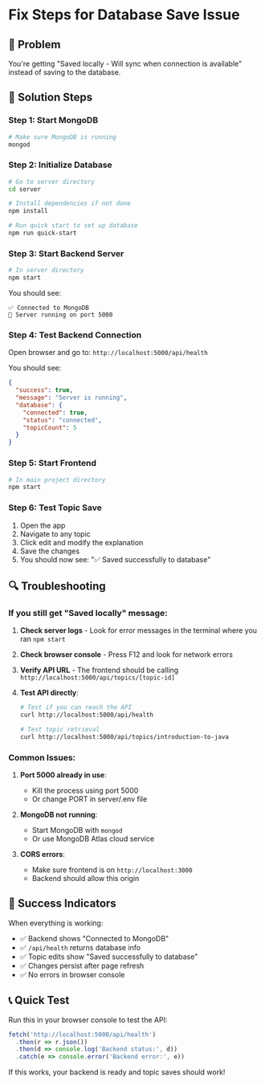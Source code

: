 # Fix Steps for Database Save Issue

## 🎯 Problem
You're getting "Saved locally - Will sync when connection is available" instead of saving to the database.

## 🔧 Solution Steps

### Step 1: Start MongoDB
```bash
# Make sure MongoDB is running
mongod
```

### Step 2: Initialize Database
```bash
# Go to server directory
cd server

# Install dependencies if not done
npm install

# Run quick start to set up database
npm run quick-start
```

### Step 3: Start Backend Server
```bash
# In server directory
npm start
```
You should see:
```
✅ Connected to MongoDB
🚀 Server running on port 5000
```

### Step 4: Test Backend Connection
Open browser and go to: `http://localhost:5000/api/health`

You should see:
```json
{
  "success": true,
  "message": "Server is running",
  "database": {
    "connected": true,
    "status": "connected",
    "topicCount": 5
  }
}
```

### Step 5: Start Frontend
```bash
# In main project directory
npm start
```

### Step 6: Test Topic Save
1. Open the app
2. Navigate to any topic
3. Click edit and modify the explanation
4. Save the changes
5. You should now see: "✅ Saved successfully to database"

## 🔍 Troubleshooting

### If you still get "Saved locally" message:

1. **Check server logs** - Look for error messages in the terminal where you ran `npm start`

2. **Check browser console** - Press F12 and look for network errors

3. **Verify API URL** - The frontend should be calling `http://localhost:5000/api/topics/[topic-id]`

4. **Test API directly**:
   ```bash
   # Test if you can reach the API
   curl http://localhost:5000/api/health
   
   # Test topic retrieval
   curl http://localhost:5000/api/topics/introduction-to-java
   ```

### Common Issues:

1. **Port 5000 already in use**: 
   - Kill the process using port 5000
   - Or change PORT in server/.env file

2. **MongoDB not running**:
   - Start MongoDB with `mongod`
   - Or use MongoDB Atlas cloud service

3. **CORS errors**:
   - Make sure frontend is on `http://localhost:3000`
   - Backend should allow this origin

## 🎉 Success Indicators

When everything is working:
- ✅ Backend shows "Connected to MongoDB"
- ✅ `/api/health` returns database info
- ✅ Topic edits show "Saved successfully to database"
- ✅ Changes persist after page refresh
- ✅ No errors in browser console

## 📞 Quick Test

Run this in your browser console to test the API:
```javascript
fetch('http://localhost:5000/api/health')
  .then(r => r.json())
  .then(d => console.log('Backend status:', d))
  .catch(e => console.error('Backend error:', e))
```

If this works, your backend is ready and topic saves should work!
